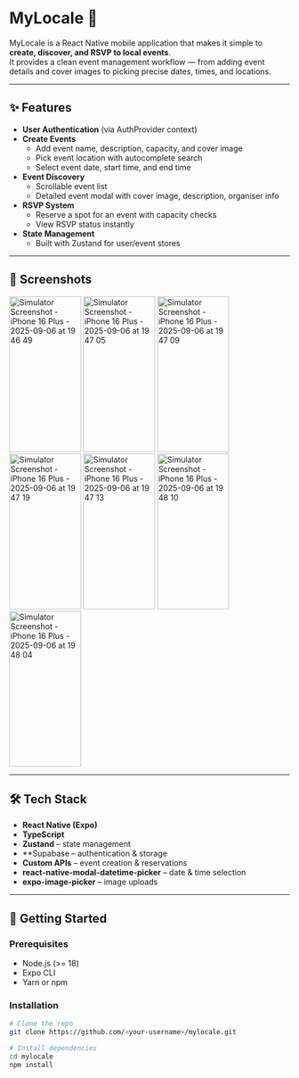 # MyLocale 📍

MyLocale is a React Native mobile application that makes it simple to **create, discover, and RSVP to local events**.  
It provides a clean event management workflow — from adding event details and cover images to picking precise dates, times, and locations.  

---

## ✨ Features

- **User Authentication** (via AuthProvider context)  
- **Create Events**
  - Add event name, description, capacity, and cover image
  - Pick event location with autocomplete search
  - Select event date, start time, and end time
- **Event Discovery**
  - Scrollable event list
  - Detailed event modal with cover image, description, organiser info
- **RSVP System**
  - Reserve a spot for an event with capacity checks
  - View RSVP status instantly
- **State Management**
  - Built with Zustand for user/event stores

---

## 📸 Screenshots
<img width="129" height="279" alt="Simulator Screenshot - iPhone 16 Plus - 2025-09-06 at 19 46 49" src="https://github.com/user-attachments/assets/1c0bd598-d8c0-4390-92e3-754e9793f35f" />
<img width="129" height="279" alt="Simulator Screenshot - iPhone 16 Plus - 2025-09-06 at 19 47 05" src="https://github.com/user-attachments/assets/9e0f2a63-f229-4597-a276-30805472ae77" />
<img width="129" height="279" alt="Simulator Screenshot - iPhone 16 Plus - 2025-09-06 at 19 47 09" src="https://github.com/user-attachments/assets/841b56c8-0477-4e28-acc9-43104ec9ec49" />
<img width="129" height="279" alt="Simulator Screenshot - iPhone 16 Plus - 2025-09-06 at 19 47 19" src="https://github.com/user-attachments/assets/ea84b618-dbb4-4430-a3a1-10656b4ce0d0" />
<img width="129" height="279" alt="Simulator Screenshot - iPhone 16 Plus - 2025-09-06 at 19 47 13" src="https://github.com/user-attachments/assets/a642c7e5-57bd-4fb8-b088-9da26a465371" />
<img width="129" height="279" alt="Simulator Screenshot - iPhone 16 Plus - 2025-09-06 at 19 48 10" src="https://github.com/user-attachments/assets/14509c17-f429-4dfc-915e-01bdcba70c35" />
<img width="129" height="279" alt="Simulator Screenshot - iPhone 16 Plus - 2025-09-06 at 19 48 04" src="https://github.com/user-attachments/assets/dc563231-c29d-49b8-8d30-6c9565dcb721" />


---

## 🛠️ Tech Stack

- **React Native (Expo)**
- **TypeScript**
- **Zustand** – state management  
- **Supabase – authentication & storage
- **Custom APIs** – event creation & reservations
- **react-native-modal-datetime-picker** – date & time selection
- **expo-image-picker** – image uploads  

---

## 🚀 Getting Started

### Prerequisites
- Node.js (>= 18)
- Expo CLI  
- Yarn or npm  

### Installation
```bash
# Clone the repo
git clone https://github.com/<your-username>/mylocale.git

# Install dependencies
cd mylocale
npm install
